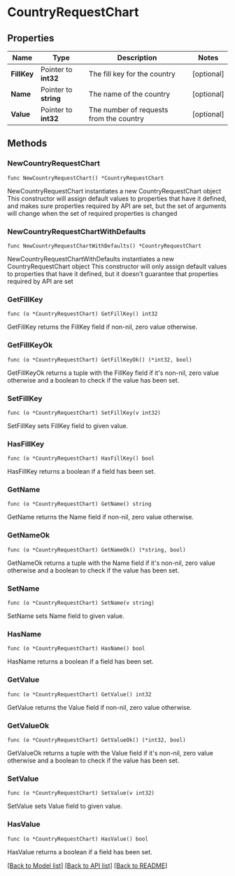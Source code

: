 # CountryRequestChart

## Properties

Name | Type | Description | Notes
------------ | ------------- | ------------- | -------------
**FillKey** | Pointer to **int32** | The fill key for the country | [optional] 
**Name** | Pointer to **string** | The name of the country | [optional] 
**Value** | Pointer to **int32** | The number of requests from the country | [optional] 

## Methods

### NewCountryRequestChart

`func NewCountryRequestChart() *CountryRequestChart`

NewCountryRequestChart instantiates a new CountryRequestChart object
This constructor will assign default values to properties that have it defined,
and makes sure properties required by API are set, but the set of arguments
will change when the set of required properties is changed

### NewCountryRequestChartWithDefaults

`func NewCountryRequestChartWithDefaults() *CountryRequestChart`

NewCountryRequestChartWithDefaults instantiates a new CountryRequestChart object
This constructor will only assign default values to properties that have it defined,
but it doesn't guarantee that properties required by API are set

### GetFillKey

`func (o *CountryRequestChart) GetFillKey() int32`

GetFillKey returns the FillKey field if non-nil, zero value otherwise.

### GetFillKeyOk

`func (o *CountryRequestChart) GetFillKeyOk() (*int32, bool)`

GetFillKeyOk returns a tuple with the FillKey field if it's non-nil, zero value otherwise
and a boolean to check if the value has been set.

### SetFillKey

`func (o *CountryRequestChart) SetFillKey(v int32)`

SetFillKey sets FillKey field to given value.

### HasFillKey

`func (o *CountryRequestChart) HasFillKey() bool`

HasFillKey returns a boolean if a field has been set.

### GetName

`func (o *CountryRequestChart) GetName() string`

GetName returns the Name field if non-nil, zero value otherwise.

### GetNameOk

`func (o *CountryRequestChart) GetNameOk() (*string, bool)`

GetNameOk returns a tuple with the Name field if it's non-nil, zero value otherwise
and a boolean to check if the value has been set.

### SetName

`func (o *CountryRequestChart) SetName(v string)`

SetName sets Name field to given value.

### HasName

`func (o *CountryRequestChart) HasName() bool`

HasName returns a boolean if a field has been set.

### GetValue

`func (o *CountryRequestChart) GetValue() int32`

GetValue returns the Value field if non-nil, zero value otherwise.

### GetValueOk

`func (o *CountryRequestChart) GetValueOk() (*int32, bool)`

GetValueOk returns a tuple with the Value field if it's non-nil, zero value otherwise
and a boolean to check if the value has been set.

### SetValue

`func (o *CountryRequestChart) SetValue(v int32)`

SetValue sets Value field to given value.

### HasValue

`func (o *CountryRequestChart) HasValue() bool`

HasValue returns a boolean if a field has been set.


[[Back to Model list]](HOW-TO.md#documentation-for-models) [[Back to API list]](HOW-TO.md#documentation-for-api-endpoints) [[Back to README]](HOW-TO.md)


